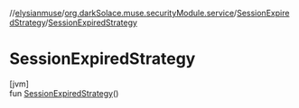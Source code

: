 //[elysianmuse](../../../index.md)/[org.darkSolace.muse.securityModule.service](../index.md)/[SessionExpiredStrategy](index.md)/[SessionExpiredStrategy](-session-expired-strategy.md)

# SessionExpiredStrategy

[jvm]\
fun [SessionExpiredStrategy](-session-expired-strategy.md)()
